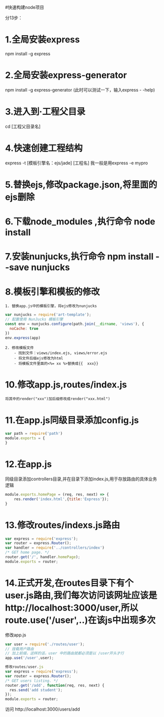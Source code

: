 #快速构建node项目

分13步： 
# 1.全局安装express

npm install -g express

# 2.全局安装express-generator

npm install -g express-generator
(此时可以测试一下，输入express - -help) 
# 3.进入到·工程父目录

cd [工程父目录名]
# 4.快速创建工程结构

express -t [模板引擎名：ejs/jade] [工程名]   我一般是用express -e mypro

# 5.替换ejs,修改package.json,将里面的ejs删除

# 6.下载node_modules  ,执行命令 node install

# 7.安装nunjucks,执行命令 npm install --save nunjucks

# 8.模板引擎和模板的修改

	1. 替换app.js中的模板引擎，将ejs修改为nunjucks

```javascript
var nunjucks = require('art-template');
// 配置使用 NunJucks 模板引擎
const env = nunjucks.configure(path.join(__dirname, 'views'), {
  noCache: true
})
env.express(app)
```
		
	2. 修改模板文件
		- 找到文件：views/index.ejs, views/error.ejs
		- 将文件后缀ejs修改为html
		- 将模板文件里面的<%= xx %>替换成{{  xxx}}

# 10.修改app.js,routes/index.js
    将其中的render("xxx")加后缀修改成render("xxx.html")

# 11.在app.js同级目录添加config.js

```javascript
var path = require('path')
module.exports = {
}
```

# 12.在app.js 

同级目录添加controllers目录,并在目录下添加index.js,用于存放路由的具体业务逻辑
    
```javascript    
module.exports.homePage = (req, res, next) => { 
	res.render('index.html',{title:'Express'});
}
```

# 13.修改routes/indexs.js路由

```javascript
var express = require('express');
var router = express.Router();
var handler = require('../controllers/index')
/* GET home page. */
router.get('/', handler.homePage);
module.exports = router;
```

# 14.正式开发,在routes目录下有个user.js路由,我们每次访问该网址应该是 http://localhost:3000/user,所以route.use('/user',..)在该js中出现多次

修改app.js
```javascript
var user = require('./routes/user');
// 挂载用户路由
// 加上前缀，这样的话，user 中的路由就都必须是以 /user开头才行
app.use('/user',user);

修改routes/user.js
var express = require('express');
var router = express.Router();
/* GET users listing. */
router.get('/add', function(req, res, next) {
  res.send('add student');
});
module.exports = router;
```              
访问 http://localhost:3000/users/add


